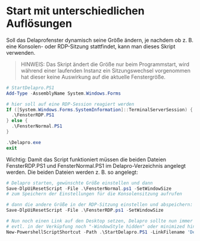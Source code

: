 # Start mit unterschiedlichen Auflösungen

Soll das Delaprofenster dynamisch seine Größe ändern, je nachdem ob z. B. eine Konsolen- oder RDP-Sitzung stattfindet, kann man dieses Skript verwenden.

> HINWEIS: Das Skript ändert die Größe nur beim Programmstart, wird während einer laufenden Instanz ein Sitzungswechsel vorgenommen hat dieser keine Auswirkung auf die aktuelle Fenstergröße.

```Powershell
# StartDelapro.PS1
Add-Type -AssemblyName System.Windows.Forms

# hier soll auf eine RDP-Session reagiert werden
If ([System.Windows.Forms.SystemInformation]::TerminalServerSession) {
  .\FensterRDP.PS1
} else {
  .\FensterNormal.PS1
}

.\Delapro.exe
exit
```

Wichtig: Damit das Script funktioniert müssen die beiden Dateien FensterRDP.PS1 und FensterNormal.PS1 im Delapro-Verzeichnis angelegt werden. Die beiden Dateien werden z. B. so angelegt:

```Powershell
# Delapro starten, gewünschte Größe einstellen und dann
Save-DlpUiResetScript -File .\FensterNormal.ps1 -SetWindowSize
# zum Speichern der Einstellungen für die Konsolensitzung aufrufen

# dann die andere Größe in der RDP-Sitzung einstellen und abspeichern:
Save-DlpUiResetScript -File .\FensterRDP.ps1 -SetWindowSize

# Nun noch einen Link auf den Desktop setzen, Delapro sollte nun immer über diesen Link gestartet werden.
# evtl. in der Verküpfung noch "-WindowStyle hidden" oder minimized hinzufügen
New-PowershellScriptShortcut -Path .\StartDelapro.PS1 -LinkFilename 'Delapro starten' -Description 'Startet den Delapro Programmverteiler.'
```
